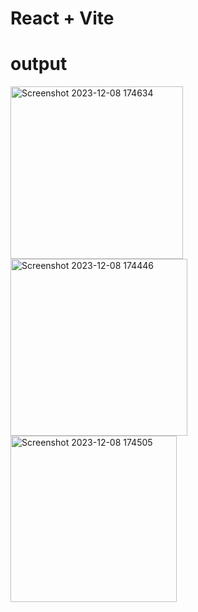 # React + Vite

# output 
<img width="276" alt="Screenshot 2023-12-08 174634" src="https://github.com/FarSighTeDness/Calculator/assets/109020160/8a8485e3-bea4-4364-b785-ee12713fef85">

<img width="283" alt="Screenshot 2023-12-08 174446" src="https://github.com/FarSighTeDness/Calculator/assets/109020160/8f44798a-fdb3-4fc4-b2d2-0ff468ff23c3">
<img width="266" alt="Screenshot 2023-12-08 174505" src="https://github.com/FarSighTeDness/Calculator/assets/109020160/22fc5e59-15ae-4b79-a093-2079c570f01f">


